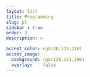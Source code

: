 ```yaml
---
layout: list
title: Programming
slug: pl
sidebar : true
order: 3
description: >

accent_color: rgb(38,139,210)
accent_image:
  background: rgb(125,161,196)
  overlay:    false
---
```

